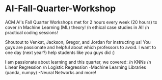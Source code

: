 # AI-Fall-Quarter-Workshop

ACM AI's Fall Quarter Workshops met for 2 hours every week (20 hours) to cover 
/n Machine Learning (ML) theory!
/n ethical case studies in AI!
/n practical coding sessions!

Shoutout to Venkat, Jackson, Gregor, and Jordan for instructing us! You guys are passionate and helpful about which professors to avoid. 
I want to one day (next year?) help students like you guys did :) 

I am passionate about learning and this quarter, we covered:
/n KNNs
/n Linear Regression
/n Logistic Regression
-Machine Learning Libraries (panda, numpy)
-Neural Networks
and more! 
